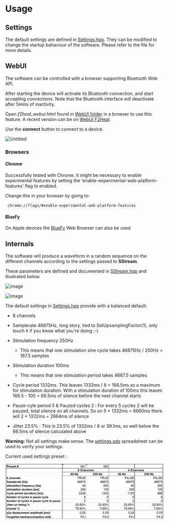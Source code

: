 # Usage

## Settings

The default settings are defined in [Settings.hpp](../VHP-Vibro-Glove2/Settings.hpp). They can be modified to change the startup behaviour of the software. Please refer to the file for more details.

## WebUI

The software can be controlled with a browser supporting Bluetooth Web API.

After starting the device will activate its Bluetooth connection, and start accepting connections. Note that the Bluetooth interface will deactivate after 5mins of inactivity.

Open *f2heal_webui.html*  found in [WebUI folder](../webui) in a browser to use this feature. A recent version can be on [WebUI F2Heal](https://webui.f2heal.com).

Use the **connect** button to connect to a device.

![Untitled](https://github.com/F2HEAL/VHP-Vibro-Glove2/assets/18469570/8b7ff73a-4cba-4c3a-8cf3-60352a2c406f)


### Browsers

#### Chrome

Successfully tested with Chrome. It might be necessary to enable experimental features by setting the 'enable-experimental-web-platform-features' flag to enabled.

Change this in your browser by going to: 

     chrome://flags/#enable-experimental-web-platform-features

#### BlueFy

On Apple devices the [BlueFy](https://apps.apple.com/us/app/bluefy-web-ble-browser/id1492822055) Web Browser can also be used

## Internals

The software will produce a waveform in a random sequence on the different channels according to the settings passed to **SStream**.

These parameters are defined and documented in [SStream.hpp](VHP-Vibro-Glove2/SStream.hpp) and illustrated below.

![image](https://github.com/F2HEAL/VHP-Vibro-Glove2/assets/18469570/2a48a60a-b9d9-407f-b9bf-ead3eb6b7bac)

![image](https://github.com/F2HEAL/VHP-Vibro-Glove2/assets/18469570/fc01761d-4320-4044-b50b-c7768205cf2b)

 The default settings in  [Settings.hpp](../VHP-Vibro-Glove2/Settings.hpp) provide with a balanced default:
 
 * 8 channels
 * Samplerate 46875Hz, long story, tied to SetUpsamplingFactor(1), only touch it if you know what you're doing ;-)
 * Stimulation frequency 250Hz

      * This means that one stimulation sine cycle takes  46875Hz / 250Hz = 187.5 samples
 * Stimulation duration 100ms
      * This means that one stimulation period takes 4687.5 samples

* Cycle period 1332ms. This leaves 1332ms / 8  = 166.5ms as a maximum for stimulation duration. With a stimulation duration of 100ms this leaves 166.5 - 100 = 66.5ms of silence before the next channel starts

* Pauze-cyle period 5 & Pauzed cycles 2 : For every 5 cycles 2 will be pauzed, total silence on all channels. So on 5 * 1332ms = 6660ms there will 2 * 1332ms = 2664ms of silence
* Jitter 23.5% : This is 23.5% of 1332ms / 8 or 39.1ms, so well below the 66.5ms of silence calculated above


**Warning:** Not all settings make sense. The [settings.ods](settings.ods) spreadsheet can be used to verify your settings.

Current used settings preset :

![image](https://github.com/F2HEAL/VHP-Vibro-Glove2/blob/main/doc/settings%20presets%20001.jpg)
